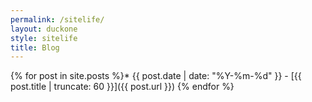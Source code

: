 ```yaml
---
permalink: /sitelife/
layout: duckone
style: sitelife
title: Blog
---
```


{% for post in site.posts %}* {{ post.date | date: "%Y-%m-%d" }} - [{{ post.title | truncate: 60 }}]({{ post.url }})
{% endfor %}
